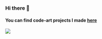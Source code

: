 ### Hi there 👋

#### You can find code-art projects I made [here](https://www.youtube.com/watch?v=1qv93FsDUPc&list=PLEY5Gtt46w_zD28GZgISWdQI8E-FItftu)
![](https://komarev.com/ghpvc/?username=your-github-username)
<!--
**Sharonio/Sharonio** is a ✨ _special_ ✨ repository because its `README.md` (this file) appears on your GitHub profile.

Here are some ideas to get you started:

- 🔭 I’m currently working on ...
- 🌱 I’m currently learning ...
- 👯 I’m looking to collaborate on ...
- 🤔 I’m looking for help with ...
- 💬 Ask me about ...
- 📫 How to reach me: ...
- 😄 Pronouns: ...
- ⚡ Fun fact: ...
-->
